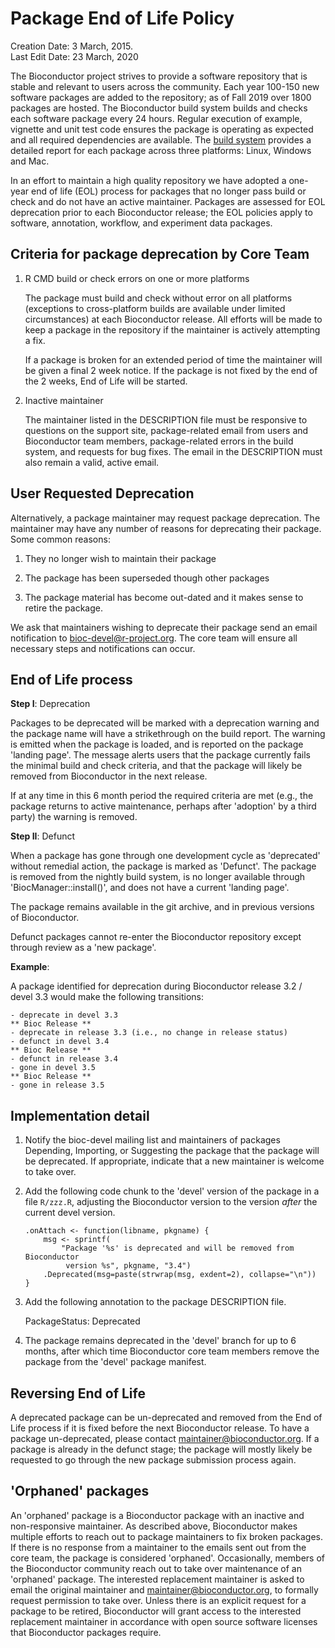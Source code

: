 # Package End of Life Policy

Creation Date: 3 March, 2015.<br />
Last Edit Date: 23 March, 2020

The Bioconductor project strives to provide a software repository that is stable
and relevant to users across the community. Each year 100-150 new software
packages are added to the repository; as of Fall 2019 over 1800 packages are
hosted. The Bioconductor build system builds and checks each software package
every 24 hours. Regular execution of example, vignette and unit test code
ensures the package is operating as expected and all required dependencies are
available. The
[build system](http://www.bioconductor.org/checkResults/devel/bioc-LATEST/)
provides a detailed report for each package across three platforms: Linux, 
Windows and Mac.

In an effort to maintain a high quality repository we have adopted a
one-year end of life (EOL) process for packages that no longer pass
build or check and do not have an active maintainer. Packages are
assessed for EOL deprecation prior to each Bioconductor release; the
EOL policies apply to software, annotation, workflow, and experiment data
packages.

## Criteria for package deprecation by Core Team 

1. R CMD build or check errors on one or more platforms

   The package must build and check without error on all platforms
   (exceptions to cross-platform builds are available under limited
   circumstances) at each Bioconductor release. All efforts will be
   made to keep a package in the repository if the maintainer is
   actively attempting a fix. 
 
   If a package is broken for an extended period of time the maintainer will
   be given a final 2 week notice. If the package is not fixed by the end 
   of the 2 weeks, End of Life will be started.

2. Inactive maintainer

   The maintainer listed in the DESCRIPTION file must be responsive to
   questions on the support site, package-related email from users and
   Bioconductor team members, package-related errors in the build
   system, and requests for bug fixes. The email in the DESCRIPTION must also
   remain a valid, active email.


## User Requested Deprecation 

Alternatively, a package maintainer may request package deprecation. The
maintainer may have any number of reasons for deprecating their package. Some
common reasons: 

1. They no longer wish to maintain their package 

2. The package has been superseded though other packages

3. The package material has become out-dated and it makes sense to retire the
package. 

We ask that maintainers wishing to deprecate their package send an email
notification to bioc-devel@r-project.org.  The core team will ensure all
necessary steps and notifications can occur. 


## End of Life process

**Step I**: Deprecation

Packages to be deprecated will be marked with a deprecation warning and the
package name will have a strikethrough on the build report. The warning is
emitted when the package is loaded, and is reported on the package 'landing
page'. The message alerts users that the package currently fails the minimal
build and check criteria, and that the package will likely be removed from
Bioconductor in the next release.

If at any time in this 6 month period the required criteria are met (e.g., the
package returns to active maintenance, perhaps after 'adoption' by a third
party) the warning is removed.

**Step II**: Defunct

When a package has gone through one development cycle as 'deprecated' without
remedial action, the package is marked as 'Defunct'. The package is removed
from the nightly build system, is no longer available through
'BiocManager::install()', and does not have a current 'landing page'.

The package remains available in the git archive, and in previous
versions of Bioconductor.

Defunct packages cannot re-enter the Bioconductor repository except through
review as a 'new package'.

**Example**:

A package identified for deprecation during Bioconductor release 3.2 / 
devel 3.3 would make the following transitions:

    - deprecate in devel 3.3
    ** Bioc Release **
    - deprecate in release 3.3 (i.e., no change in release status)
    - defunct in devel 3.4
    ** Bioc Release **
    - defunct in release 3.4
    - gone in devel 3.5
    ** Bioc Release **
    - gone in release 3.5


## Implementation detail

1. Notify the bioc-devel mailing list and maintainers of packages
   Depending, Importing, or Suggesting the package that the package
   will be deprecated. If appropriate, indicate that a new maintainer
   is welcome to take over.

2. Add the following code chunk to the 'devel' version of the package
   in a file `R/zzz.R`, adjusting the Bioconductor version to the
   version _after_ the current devel version.

       .onAttach <- function(libname, pkgname) {
           msg <- sprintf(
               "Package '%s' is deprecated and will be removed from Bioconductor
                version %s", pkgname, "3.4")
           .Deprecated(msg=paste(strwrap(msg, exdent=2), collapse="\n"))
       }

3. Add the following annotation to the package DESCRIPTION file.

      PackageStatus: Deprecated

4. The package remains deprecated in the 'devel' branch for up to 6
   months, after which time Bioconductor core
   team members remove the package from the 'devel' package manifest.


## Reversing End of Life

A deprecated package can be un-deprecated and removed from the End of Life
process if it is fixed before the next Bioconductor release. To have a
package un-deprecated, please contact maintainer@bioconductor.org. If a package
is already in the defunct stage; the package will mostly likely be requested to
go through the new package submission process again.

## 'Orphaned' packages

An 'orphaned' package is a Bioconductor package with an inactive and
non-responsive maintainer.  As described above, Bioconductor makes multiple
efforts to reach out to package maintainers to fix broken packages. If there is
no response from a maintainer to the emails sent out from the core team, the
package is considered 'orphaned'. Occasionally, members of the Bioconductor
community reach out to take over maintenance of an 'orphaned' package. The
interested replacement maintainer is asked to email the original maintainer and
maintainer@bioconductor.org, to formally request permission to take over. Unless
there is an explicit request for a package to be retired, Bioconductor will
grant access to the interested replacement maintainer in accordance with open
source software licenses that Bioconductor packages require.

